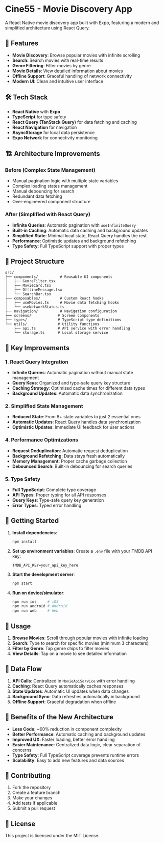 # Cine55 - Movie Discovery App

A React Native movie discovery app built with Expo, featuring a modern and simplified architecture using React Query.

## 🚀 Features

- **Movie Discovery**: Browse popular movies with infinite scrolling
- **Search**: Search movies with real-time results
- **Genre Filtering**: Filter movies by genre
- **Movie Details**: View detailed information about movies
- **Offline Support**: Graceful handling of network connectivity
- **Modern UI**: Clean and intuitive user interface

## 🛠 Tech Stack

- **React Native** with **Expo**
- **TypeScript** for type safety
- **React Query (TanStack Query)** for data fetching and caching
- **React Navigation** for navigation
- **AsyncStorage** for local data persistence
- **Expo Network** for connectivity monitoring

## 🏗 Architecture Improvements

### Before (Complex State Management)
- Manual pagination logic with multiple state variables
- Complex loading states management
- Manual debouncing for search
- Redundant data fetching
- Over-engineered component structure

### After (Simplified with React Query)
- **Infinite Queries**: Automatic pagination with `useInfiniteQuery`
- **Built-in Caching**: Automatic data caching and background updates
- **Simplified State**: Minimal local state, React Query handles the rest
- **Performance**: Optimistic updates and background refetching
- **Type Safety**: Full TypeScript support with proper types

## 📁 Project Structure

```
src/
├── components/          # Reusable UI components
│   ├── GenreFilter.tsx
│   ├── MovieCard.tsx
│   ├── OfflineMessage.tsx
│   └── SearchBar.tsx
├── composables/         # Custom React hooks
│   ├── useMovies.ts     # Movie data fetching hooks
│   └── useNetworkStatus.ts
├── navigation/          # Navigation configuration
├── screens/            # Screen components
├── types/              # TypeScript type definitions
└── utils/              # Utility functions
    ├── api.ts          # API service with error handling
    └── storage.ts      # Local storage service
```

## 🔧 Key Improvements

### 1. React Query Integration
- **Infinite Queries**: Automatic pagination without manual state management
- **Query Keys**: Organized and type-safe query key structure
- **Caching Strategy**: Optimized cache times for different data types
- **Background Updates**: Automatic data synchronization

### 2. Simplified State Management
- **Reduced State**: From 8+ state variables to just 2 essential ones
- **Automatic Updates**: React Query handles data synchronization
- **Optimistic Updates**: Immediate UI feedback for user actions

### 4. Performance Optimizations
- **Request Deduplication**: Automatic request deduplication
- **Background Refetching**: Data stays fresh automatically
- **Memory Management**: Proper cache garbage collection
- **Debounced Search**: Built-in debouncing for search queries

### 5. Type Safety
- **Full TypeScript**: Complete type coverage
- **API Types**: Proper typing for all API responses
- **Query Keys**: Type-safe query key generation
- **Error Types**: Typed error handling

## 🚀 Getting Started

1. **Install dependencies**:
   ```bash
   npm install
   ```

2. **Set up environment variables**:
   Create a `.env` file with your TMDB API key:
   ```
   TMDB_API_KEY=your_api_key_here
   ```

3. **Start the development server**:
   ```bash
   npm start
   ```

4. **Run on device/simulator**:
   ```bash
   npm run ios     # iOS
   npm run android # Android
   npm run web     # Web
   ```

## 📱 Usage

1. **Browse Movies**: Scroll through popular movies with infinite loading
2. **Search**: Type to search for specific movies (minimum 3 characters)
3. **Filter by Genre**: Tap genre chips to filter movies
4. **View Details**: Tap on a movie to see detailed information

## 🔄 Data Flow

1. **API Calls**: Centralized in `MovieApiService` with error handling
2. **Caching**: React Query automatically caches responses
3. **State Updates**: Automatic UI updates when data changes
4. **Background Sync**: Data refreshes automatically in background
5. **Offline Support**: Graceful degradation when offline

## 🎯 Benefits of the New Architecture

- **Less Code**: ~60% reduction in component complexity
- **Better Performance**: Automatic caching and background updates
- **Improved UX**: Faster loading, better error handling
- **Easier Maintenance**: Centralized data logic, clear separation of concerns
- **Type Safety**: Full TypeScript coverage prevents runtime errors
- **Scalability**: Easy to add new features and data sources

## 🤝 Contributing

1. Fork the repository
2. Create a feature branch
3. Make your changes
4. Add tests if applicable
5. Submit a pull request

## 📄 License

This project is licensed under the MIT License. 